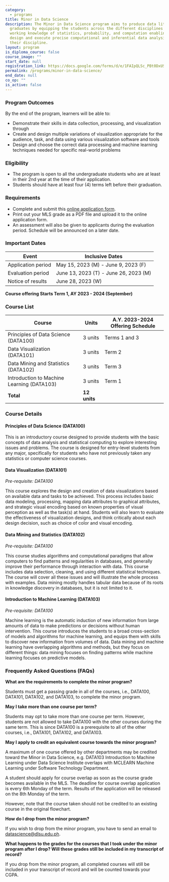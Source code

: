 ```yaml
---
category:
  - programs
title: Minor in Data Science
description: The Minor in Data Science program aims to produce data literate
  graduates by equipping the students across the different disciplines with a
  working knowledge of statistics, probability, and computation enabling them to
  design and execute precise computational and inferential data analysis for
  their discipline.
layout: program
is_diploma_course: false
course_image: ""
start_date: null
registration_link: https://docs.google.com/forms/d/e/1FAIpQLSc_PBt0DxUStdS4xckBupXR5Zt3Qu5z_CW-Kr1O_--MXce0rg/viewform?usp=sf_link
permalink: /programs/minor-in-data-science/
end_date: null
co_op: ""
is_active: false
---
```

### Program Outcomes

By the end of the program, learners will be able to:

* Demonstrate their skills in data collection, processing, and visualization through
* Create and design multiple variations of visualization appropriate for the audience, task, and data using various visualization software and tools
* Design and choose the correct data processing and machine learning techniques needed for specific real-world problems

### Eligibility

* The program is open to all the undergraduate students who are at least in their 2nd year at the time of their application.
* Students should have at least four (4) terms left before their graduation.

### Requirements

* Complete and submit this [online application form](https://docs.google.com/forms/d/e/1FAIpQLSc_PBt0DxUStdS4xckBupXR5Zt3Qu5z_CW-Kr1O_--MXce0rg/viewform?usp=sf_link).
* Print out your MLS grade as a PDF file and upload it to the online application form.
* An assessment will also be given to applicants during the evaluation period. Schedule will be announced on a later date.

### Important Dates

| ﻿ Event            | Inclusive Dates                       |
| ------------------ | ------------------------------------- |
| Application period | May 15, 2023 (M) - June 9, 2023 (F)   |
| Evaluation period  | June 13, 2023 (T) - June 26, 2023 (M) |
| Notice of results  | June 28, 2023 (W)                     |

**Course offering Starts Term 1, AY 2023 - 2024 (September)**

### Course List

| Course                                     | Units        | A.Y. 2023-2024 Offering Schedule |
| ------------------------------------------ | ------------ | -------------------------------- |
| Principles of Data Science (DATA100)       | 3 units      | Terms 1 and 3                    |
| Data Visualization (DATA101)               | 3 units      | Term 2                           |
| Data Mining and Statistics (DATA102)       | 3 units      | Term 3                           |
| Introduction to Machine Learning (DATA103) | 3 units      | Term 1                           |
| **Total**                                  | **12 units** |                                  |

### Course Details

#### Principles of Data Science (DATA100)

This is an introductory course designed to provide students with the basic concepts of data analysis and statistical computing to explore interesting issues and problems. The course is designed for entry-level students from any major, specifically for students who have not previously taken any statistics or computer science courses.

#### Data Visualization (DATA101)

*Pre-requisite: DATA100*

This course explores the design and creation of data visualizations based on available data and tasks to be achieved. This process includes basic data modeling, processing, mapping data attributes to graphical attributes, and strategic visual encoding based on known properties of visual perception as well as the task(s) at hand. Students will also learn to evaluate the effectiveness of visualization designs, and think critically about each design decision, such as choice of color and visual encoding.

#### Data Mining and Statistics (DATA102)

*Pre-requisite: DATA100*

This course studies algorithms and computational paradigms that allow computers to find patterns and regularities in databases, and generally improve their performance through interaction with data. This course includes data selection, cleaning, and using different statistical techniques. The course will cover all these issues and will illustrate the whole process with examples. Data mining mostly handles tabular data because of its roots in knowledge discovery in databases, but it is not limited to it.

#### Introduction to Machine Learning (DATA103)

*Pre-requisite: DATA100*

Machine learning is the automatic induction of new information from large amounts of data to make predictions or decisions without human intervention. This course introduces the students to a broad cross-section of models and algorithms for machine learning, and equips them with skills to discover new information from volumes of data. Data mining and machine learning have overlapping algorithms and methods, but they focus on different things: data mining focuses on finding patterns while machine learning focuses on predictive models.

### Frequently Asked Questions (FAQs)

**What are the requirements to complete the minor program?**

Students must get a passing grade in all of the courses, i.e., DATA100, DATA101, DATA102, and DATA103, to complete the minor program.

**May I take more than one course per term?**

Students may opt to take more than one course per term. However, students are not allowed to take DATA100 with the other courses during the same term. This is since DATA100 is a prerequisite to all of the other courses, i.e., DATA101, DATA102, and DATA103.

**May I apply to credit an equivalent course towards the minor program?**

A maximum of one course offered by other departments may be credited toward the Minor in Data Science, e.g. DATA103 Introduction to Machine Learning under Data Science Institute overlaps with MCLEARN Machine Learning under Software Technology Department.

A student should apply for course overlap as soon as the course grade becomes available in the MLS. The deadline for course overlap application is every 6th Monday of the term. Results of the application will be released on the 8th Monday of the term.

However, note that the course taken should not be credited to an existing course in the original flowchart.

**How do I drop from the minor program?**

If you wish to drop from the minor program, you have to send an email to [datascience@dlsu.edu.ph](mailto:datascience@dlsu.edu.ph).

**What happens to the grades for the courses that I took under the minor program after I drop? Will these grades still be included in my transcript of record?**

If you drop from the minor program, all completed courses will still be included in your transcript of record and will be counted towards your CGPA.